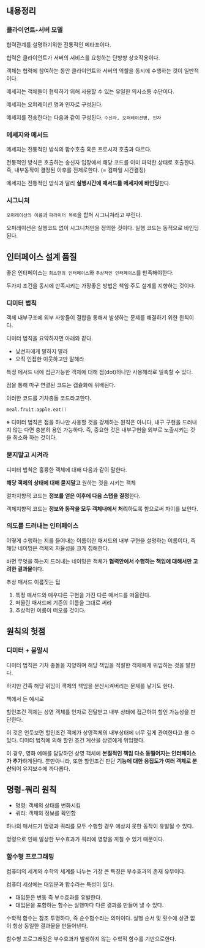 ## 내용정리

### 클라이언트-서버 모델

협력관계를 설명하기위한 전통적인 메타포이다.

협력은 클라이언트가 서버의 서비스를 요청하는 단방향 상호작용이다.

객체는 협력에 참여하는 동안 클라이언트와 서버의 역할을 동시에 수행하는 것이 일반적이다.

메세지는 객체들이 협력하기 위해 사용할 수 있는 유일한 의사소통 수단이다.

메세지는 오퍼레이션 명과 인자로 구성된다.

메세지를 전송한다는 다음과 같이 구성된다. `수신자, 오퍼레이션명, 인자`

### 메세지와 메서드

메세지는 전통적인 방식의 함수호출 혹은 프로시저 호출과 다르다.

전통적인 방식은 호출하는 송신자 입장에서 해당 코드를 이미 파악한 상태로 호출한다. 즉, 내부동작이 결정된 이후를 전제로한다. (= 컴파일 시간결정)

메세지는 전통적인 방식과 달리 **실행시간에 매서드를 메세지에 바인딩**한다.

### 시그니처

`오퍼레이션의 이름`과 `파라미터 목록`을 합쳐 시그니쳐라고 부린다.

오퍼레이션은 실행코드 없이 시그니처만을 정의한 것이다. 실행 코드는 동적으로 바인딩된다.

## 인터페이스 설계 품질

좋은 인터페이스는 `최소한의 인터페이스`와 `추상적인 인터페이스`를 만족해야한다.

두가지 조건을 동시에 만족시키는 가장좋은 방법은 책임 주도 설계를 지향하는 것이다.

### 디미터 법칙

객체 내부구조에 외부 사항들이 결합을 통해서 발생하는 문제를 해결하기 위한 윈칙이다.

디미터 법칙을 요약하자면 아래와 같다.

- 낯선자에게 말하지 말라
- 오직 인접한 이웃하고만 말해라

특정 메서드 내에 접근가능한 객체에 대해 점(dot)하나만 사용해라로 일축할 수 있다.

점을 통해 마구 연결된 코드는 캡슐화에 위배된다.

이러한 코드를 기차충돌 코드라고한다.

```swift
meal.fruit.apple.eat()
```

※ 디미터 법칙은 점을 하나만 사용할 것을 강제하는 원칙은 아니다, 내구 구현을 드러내지 않는 다면 충분히 용인 가능하다. 즉, 중요한 것은 내부구현을 외부로 노출시키는 것을 최소화 하는 것이다.

### 묻지말고 시켜라

디미터 법칙은 훌륭한 객체에 대해 다음과 같이 말한다.

**해당 객체의 상태에 대해 묻지말고** 원하는 것을 시키는 객체

<aside>

절차지향적 코드는 **정보를 얻은 이후에 다음 스탭을 결정**한다.

객체지향적 코드는 **정보와 동작을 모두 객체내에서 처리**하도록 함으로써 차이를 보인다.

</aside>

### 의도를 드러내는 인터페이스

어떻게 수행하는 지를 들어내는 이름이란 매서드의 내부 구현을 설명하는 이름이다, 즉 해당 네이밍은 객체의 자율성을 크게 침해한다.

바면 무엇을 하는지 드러내는 네이밍은 객체가 **협력안에서 수행하는 책임에 대해서만 고려한 결과물**이다.

<aside>

추상 매서드 이름짓는 팁

1. 특정 매서드와 매우다른 구현을 가진 다른 매서드를 떠울린다.
2. 떠올린 매서드에 기존의 이름을 그대로 써라
3. 추상적인 이름이 떠오를 것이다.
</aside>

## 원칙의 헛점

### 디미터 + 묻말시

디미터 법칙은 기차 충돌을 지양하며 해당 책임을 적절한 객체에게 위임하는 것을 말한다.

하지만 간혹 해당 위임이 객체의 책임을 분산시켜버리는 문제를 낳기도 한다.

책에서 든 예시로

할인조건 객체는 상영 객체를 인자로 전달받고 내부 상태에 접근하여 할인 가능성을 판단한다. 

이 것은 언듯보면 할인조건 객체가 상영객체의 내부상태에 너무 깊게 관여한다고 볼 수 있다. 디미터 법칙에 의해 할인 조건 계산을 상영에게 위임했다.

이 경우, 영화 예매를 담당하던 상영 객체에 **본질적인 책임 다소 동떨어지는 인터페이스가 추가**하게된다. 뿐만아니라, 또한 할인조건 판단 **기능에 대한 응집도가 여러 객체로 분산**되어 유지보수에 까다롭다.

## 명령-쿼리 원칙

- 명령: 객체의 상태를 변화시킴
- 쿼리: 객체의 정보를 확인함

하나의 매서드가 명령과 쿼리를 모두 수행할 경우 예상치 못한 동작이 유발될 수 있다.

명령으로 인해 발상한 부수효과가 쿼리에 영향을 끼칠 수 있기 때문이다.

### 함수형 프로그래밍

컴퓨터의 세계와 수학의 세계를 나누는 가장 큰 특징은 부수효과의 존재 유무이다.

컴퓨터 세상에는 대입문과 함수라는 특성이 있다.

- 대입문은 변동 즉 부수효과를 유발한다.
- 대입문을 포함하는 함수는 실행마다 다른 결과를 만들어 낼 수 있다.

수학적 함수는 참조 투명하다, 즉 순수함수라는 의미이다. 실행 순서 및 횟수에 상관 없이 항상 동일한 결과물을 만들어낸다.

함수형 프로그래밍은 부수효과가 발생하지 않는 수학적 함수를 기반으로한다.
